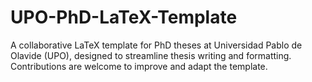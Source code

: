 # UPO-PhD-LaTeX-Template
A collaborative LaTeX template for PhD theses at Universidad Pablo de Olavide (UPO), designed to streamline thesis writing and formatting. Contributions are welcome to improve and adapt the template.
